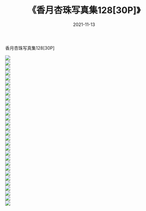 ﻿---
layout: post
title:  《香月杏珠写真集128[30P]》
date:   2021-11-13
img: http://img.660000.xyz/Sharelink/性感/2021/香月杏珠写真集128[30P]/000.jpg
categories: [美女, 清纯, 唯美]
---

香月杏珠写真集128[30P]

  ![](http://img.660000.xyz/Sharelink/性感/2021/香月杏珠写真集128[30P]/001.jpg) <br> ![](http://img.660000.xyz/Sharelink/性感/2021/香月杏珠写真集128[30P]/002.jpg) <br> ![](http://img.660000.xyz/Sharelink/性感/2021/香月杏珠写真集128[30P]/003.jpg) <br> ![](http://img.660000.xyz/Sharelink/性感/2021/香月杏珠写真集128[30P]/004.jpg) <br> ![](http://img.660000.xyz/Sharelink/性感/2021/香月杏珠写真集128[30P]/005.jpg) <br> ![](http://img.660000.xyz/Sharelink/性感/2021/香月杏珠写真集128[30P]/006.jpg) <br> ![](http://img.660000.xyz/Sharelink/性感/2021/香月杏珠写真集128[30P]/007.jpg) <br> ![](http://img.660000.xyz/Sharelink/性感/2021/香月杏珠写真集128[30P]/008.jpg) <br> ![](http://img.660000.xyz/Sharelink/性感/2021/香月杏珠写真集128[30P]/009.jpg) <br> ![](http://img.660000.xyz/Sharelink/性感/2021/香月杏珠写真集128[30P]/010.jpg) <br> ![](http://img.660000.xyz/Sharelink/性感/2021/香月杏珠写真集128[30P]/011.jpg) <br> ![](http://img.660000.xyz/Sharelink/性感/2021/香月杏珠写真集128[30P]/012.jpg) <br> ![](http://img.660000.xyz/Sharelink/性感/2021/香月杏珠写真集128[30P]/013.jpg) <br> ![](http://img.660000.xyz/Sharelink/性感/2021/香月杏珠写真集128[30P]/014.jpg) <br> ![](http://img.660000.xyz/Sharelink/性感/2021/香月杏珠写真集128[30P]/015.jpg) <br> ![](http://img.660000.xyz/Sharelink/性感/2021/香月杏珠写真集128[30P]/016.jpg) <br> ![](http://img.660000.xyz/Sharelink/性感/2021/香月杏珠写真集128[30P]/017.jpg) <br> ![](http://img.660000.xyz/Sharelink/性感/2021/香月杏珠写真集128[30P]/018.jpg) <br> ![](http://img.660000.xyz/Sharelink/性感/2021/香月杏珠写真集128[30P]/019.jpg) <br> ![](http://img.660000.xyz/Sharelink/性感/2021/香月杏珠写真集128[30P]/020.jpg) <br> ![](http://img.660000.xyz/Sharelink/性感/2021/香月杏珠写真集128[30P]/021.jpg) <br> ![](http://img.660000.xyz/Sharelink/性感/2021/香月杏珠写真集128[30P]/022.jpg) <br> ![](http://img.660000.xyz/Sharelink/性感/2021/香月杏珠写真集128[30P]/023.jpg) <br> ![](http://img.660000.xyz/Sharelink/性感/2021/香月杏珠写真集128[30P]/024.jpg) <br> ![](http://img.660000.xyz/Sharelink/性感/2021/香月杏珠写真集128[30P]/025.jpg) <br> ![](http://img.660000.xyz/Sharelink/性感/2021/香月杏珠写真集128[30P]/026.jpg) <br> ![](http://img.660000.xyz/Sharelink/性感/2021/香月杏珠写真集128[30P]/027.jpg) <br> ![](http://img.660000.xyz/Sharelink/性感/2021/香月杏珠写真集128[30P]/028.jpg) <br> ![](http://img.660000.xyz/Sharelink/性感/2021/香月杏珠写真集128[30P]/029.jpg) <br> ![](http://img.660000.xyz/Sharelink/性感/2021/香月杏珠写真集128[30P]/030.jpg) <br>